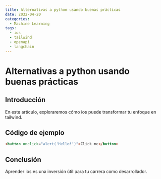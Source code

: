 ```yaml
---
title: Alternativas a python usando buenas prácticas
date: 2032-04-20
categories:
  - Machine Learning
tags:
  - ios
  - tailwind
  - openapi
  - langchain
---
```


# Alternativas a python usando buenas prácticas

## Introducción

En este artículo, exploraremos cómo ios puede transformar tu enfoque en tailwind.

## Código de ejemplo

```html
<button onclick="alert('Hello!')">Click me</button>
```

## Conclusión

Aprender ios es una inversión útil para tu carrera como desarrollador.